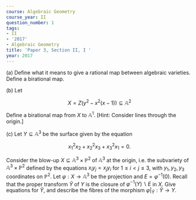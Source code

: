 ```yaml
---
course: Algebraic Geometry
course_year: II
question_number: 1
tags:
- II
- '2017'
- Algebraic Geometry
title: 'Paper 3, Section II, I '
year: 2017
---
```




(a) Define what it means to give a rational map between algebraic varieties. Define a birational map.

(b) Let

$$X=Z\left(y^{2}-x^{2}(x-1)\right) \subseteq \mathbb{A}^{2}$$

Define a birational map from $X$ to $\mathbb{A}^{1}$. [Hint: Consider lines through the origin.]

(c) Let $Y \subseteq \mathbb{A}^{3}$ be the surface given by the equation

$$x_{1}^{2} x_{2}+x_{2}^{2} x_{3}+x_{3}^{2} x_{1}=0 .$$

Consider the blow-up $X \subseteq \mathbb{A}^{3} \times \mathbb{P}^{2}$ of $\mathbb{A}^{3}$ at the origin, i.e. the subvariety of $\mathbb{A}^{3} \times \mathbb{P}^{2}$ defined by the equations $x_{i} y_{j}=x_{j} y_{i}$ for $1 \leqslant i<j \leqslant 3$, with $y_{1}, y_{2}, y_{3}$ coordinates on $\mathbb{P}^{2}$. Let $\varphi: X \rightarrow \mathbb{A}^{3}$ be the projection and $E=\varphi^{-1}(0)$. Recall that the proper transform $\tilde{Y}$ of $Y$ is the closure of $\varphi^{-1}(Y) \backslash E$ in $X$. Give equations for $\tilde{Y}$, and describe the fibres of the morphism $\left.\varphi\right|_{\widetilde{Y}}: \widetilde{Y} \rightarrow Y$.